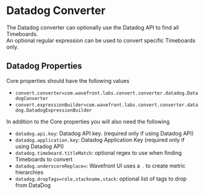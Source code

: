 # Datadog Converter

The Datadog converter can optionally use the Datadog API to find all Timeboards.  
An optional regular expression can be used to convert specific Timeboards only.

## Datadog Properties
Core properties should have the following values
- `convert.converter=com.wavefront.labs.convert.converter.datadog.DatadogConverter`
- `convert.expressionBuilder=com.wavefront.labs.convert.converter.datadog.DatadogExpressionBuilder`

In addition to the Core properties you will also need the following
- `datadog.api.key`: Datadog API key. (required only if using Datadog API) 
- `datadog.application.key`: Datadog Application Key (required only if using Datadog API) 
- `datadog.timeboard.titleMatch`: optional regex to use when finding Timeboards to convert 
- `datadog.underscoreReplace=`: Wavefront UI uses a `.` to create metric hierarchies 
- `datadog.dropTags=role,stackname,stack`: optional list of tags to drop from DataDog